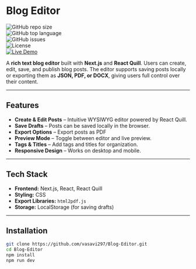 # Blog Editor

![GitHub repo size](https://img.shields.io/github/repo-size/vasavi297/Blog-Editor)  
![GitHub top language](https://img.shields.io/github/languages/top/vasavi297/Blog-Editor)  
![GitHub issues](https://img.shields.io/github/issues/vasavi297/Blog-Editor)  
![License](https://img.shields.io/github/license/vasavi297/Blog-Editor)  
[![Live Demo](https://img.shields.io/badge/Live-Demo-blue)](https://blog-editor-4vf8.vercel.app/)

A **rich text blog editor** built with **Next.js** and **React Quill**. Users can create, edit, save, and publish blog posts. The editor supports saving posts locally or exporting them as **JSON, PDF, or DOCX**, giving users full control over their content.  

---

## Features

- **Create & Edit Posts** – Intuitive WYSIWYG editor powered by React Quill.  
- **Save Drafts** – Posts can be saved locally in the browser.  
- **Export Options** – Export posts as PDF  
- **Preview Mode** – Toggle between editor and live preview.  
- **Tags & Titles** – Add tags and titles for organization.  
- **Responsive Design** – Works on desktop and mobile.  

---

## Tech Stack

- **Frontend:** Next.js, React, React Quill  
- **Styling:** CSS  
- **Export Libraries:** `html2pdf.js`  
- **Storage:** LocalStorage (for saving drafts)  

---

## Installation

```bash
git clone https://github.com/vasavi297/Blog-Editor.git
cd Blog-Editor
npm install
npm run dev
